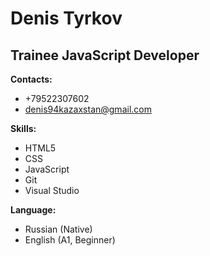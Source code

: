 # Denis Tyrkov
## Trainee JavaScript Developer

__Contacts:__
 * +79522307602 
 * denis94kazaxstan@gmail.com

__Skills:__
 * HTML5
 * CSS
 * JavaScript
 * Git
 * Visual Studio

__Language:__
 * Russian (Native)
 * English (A1, Beginner)
